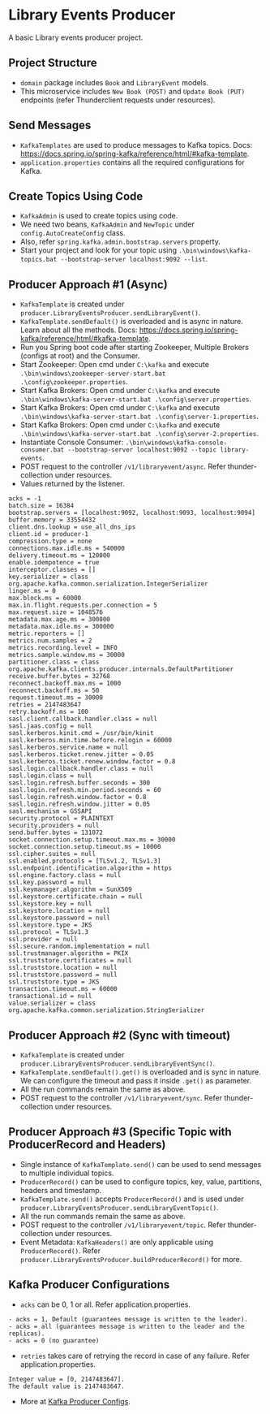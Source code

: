 # Library Events Producer

A basic Library events producer project.

## Project Structure

- `domain` package includes `Book` and `LibraryEvent` models.
- This microservice includes `New Book (POST)` and `Update Book (PUT)` endpoints (refer Thunderclient requests under resources).

## Send Messages

- `KafkaTemplates` are used to produce messages to Kafka topics. Docs: https://docs.spring.io/spring-kafka/reference/html/#kafka-template.
- `application.properties` contains all the required configurations for Kafka.

## Create Topics Using Code

- `KafkaAdmin` is used to create topics using code. 
- We need two beans, `KafkaAdmin` and `NewTopic` under `config.AutoCreateConfig` class. 
- Also, refer `spring.kafka.admin.bootstrap.servers` property.
- Start your project and look for your topic using `.\bin\windows\kafka-topics.bat --bootstrap-server localhost:9092 --list`.

## Producer Approach #1 (Async)

- `KafkaTemplate` is created under `producer.LibraryEventsProducer.sendLibraryEvent()`.
- `KafkaTemplate.sendDefault()` is overloaded and is async in nature. Learn about all the methods. Docs: https://docs.spring.io/spring-kafka/reference/html/#kafka-template.
- Run you Spring boot code after starting Zookeeper, Multiple Brokers (configs at root) and the Consumer.
- Start Zookeeper: Open cmd under `C:\kafka` and execute `.\bin\windows\zookeeper-server-start.bat .\config\zookeeper.properties`.
- Start Kafka Brokers: Open cmd under `C:\kafka` and execute `.\bin\windows\kafka-server-start.bat .\config\server.properties`.
- Start Kafka Brokers: Open cmd under `C:\kafka` and execute `.\bin\windows\kafka-server-start.bat .\config\server-1.properties`.
- Start Kafka Brokers: Open cmd under `C:\kafka` and execute `.\bin\windows\kafka-server-start.bat .\config\server-2.properties`.
- Instantiate Console Consumer: `.\bin\windows\kafka-console-consumer.bat --bootstrap-server localhost:9092 --topic library-events`.
- POST request to the controller `/v1/libraryevent/async`. Refer thunder-collection under resources.
- Values returned by the listener.

```
acks = -1
batch.size = 16384
bootstrap.servers = [localhost:9092, localhost:9093, localhost:9094]
buffer.memory = 33554432
client.dns.lookup = use_all_dns_ips
client.id = producer-1
compression.type = none
connections.max.idle.ms = 540000
delivery.timeout.ms = 120000
enable.idempotence = true
interceptor.classes = []
key.serializer = class org.apache.kafka.common.serialization.IntegerSerializer
linger.ms = 0
max.block.ms = 60000
max.in.flight.requests.per.connection = 5
max.request.size = 1048576
metadata.max.age.ms = 300000
metadata.max.idle.ms = 300000
metric.reporters = []
metrics.num.samples = 2
metrics.recording.level = INFO
metrics.sample.window.ms = 30000
partitioner.class = class org.apache.kafka.clients.producer.internals.DefaultPartitioner
receive.buffer.bytes = 32768
reconnect.backoff.max.ms = 1000
reconnect.backoff.ms = 50
request.timeout.ms = 30000
retries = 2147483647
retry.backoff.ms = 100
sasl.client.callback.handler.class = null
sasl.jaas.config = null
sasl.kerberos.kinit.cmd = /usr/bin/kinit
sasl.kerberos.min.time.before.relogin = 60000
sasl.kerberos.service.name = null
sasl.kerberos.ticket.renew.jitter = 0.05
sasl.kerberos.ticket.renew.window.factor = 0.8
sasl.login.callback.handler.class = null
sasl.login.class = null
sasl.login.refresh.buffer.seconds = 300
sasl.login.refresh.min.period.seconds = 60
sasl.login.refresh.window.factor = 0.8
sasl.login.refresh.window.jitter = 0.05
sasl.mechanism = GSSAPI
security.protocol = PLAINTEXT
security.providers = null
send.buffer.bytes = 131072
socket.connection.setup.timeout.max.ms = 30000
socket.connection.setup.timeout.ms = 10000
ssl.cipher.suites = null
ssl.enabled.protocols = [TLSv1.2, TLSv1.3]
ssl.endpoint.identification.algorithm = https
ssl.engine.factory.class = null
ssl.key.password = null
ssl.keymanager.algorithm = SunX509
ssl.keystore.certificate.chain = null
ssl.keystore.key = null
ssl.keystore.location = null
ssl.keystore.password = null
ssl.keystore.type = JKS
ssl.protocol = TLSv1.3
ssl.provider = null
ssl.secure.random.implementation = null
ssl.trustmanager.algorithm = PKIX
ssl.truststore.certificates = null
ssl.truststore.location = null
ssl.truststore.password = null
ssl.truststore.type = JKS
transaction.timeout.ms = 60000
transactional.id = null
value.serializer = class org.apache.kafka.common.serialization.StringSerializer
```

## Producer Approach #2 (Sync with timeout)

- `KafkaTemplate` is created under `producer.LibraryEventsProducer.sendLibraryEventSync()`.
- `KafkaTemplate.sendDefault().get()` is overloaded and is sync in nature. We can configure the timeout and pass it inside `.get()` as parameter.
- All the run commands remain the same as above.
- POST request to the controller `/v1/libraryevent/sync`. Refer thunder-collection under resources.

## Producer Approach #3 (Specific Topic with ProducerRecord and Headers)

- Single instance of `KafkaTemplate.send()` can be used to send messages to multiple individual topics.
- `ProducerRecord()` can be used to configure topics, key, value, partitions, headers and timestamp.
- `KafkaTemplate.send()` accepts `ProducerRecord()` and is used under `producer.LibraryEventsProducer.sendLibraryEventTopic()`.
- All the run commands remain the same as above.
- POST request to the controller `/v1/libraryevent/topic`. Refer thunder-collection under resources.
- Event Metadata: `KafkaHeaders()` are only applicable using `ProducerRecord()`. Refer `producer.LibraryEventsProducer.buildProducerRecord()` for more.

## Kafka Producer Configurations

- `acks` can be 0, 1 or all. Refer application.properties.

```
- acks = 1, Default (guarantees message is written to the leader).
- acks = all (guarantees message is written to the leader and the replicas).
- acks = 0 (no guarantee)
```

- `retries` takes care of retrying the record in case of any failure. Refer application.properties.

```
Integer value = [0, 2147483647].
The default value is 2147483647.
```

- More at [Kafka Producer Configs](https://kafka.apache.org/documentation/#producerconfigs).
